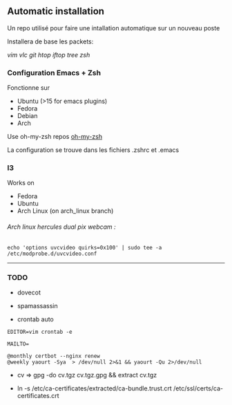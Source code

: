 ## Automatic installation

Un repo utilisé pour faire une intallation automatique sur un nouveau poste

Installera de base les packets:

*vim vlc git htop iftop tree zsh*

### Configuration Emacs + Zsh

Fonctionne sur
* Ubuntu (>15 for emacs plugins)
* Fedora
* Debian
* Arch

Use oh-my-zsh repos [oh-my-zsh](https://github.com/exocen/oh-my-zsh.git)

La configuration se trouve dans les fichiers .zshrc et .emacs

### I3

Works on
* Fedora
* Ubuntu
* Arch Linux (on arch_linux branch)

###### Arch linux hercules dual pix webcam :
```shell
echo 'options uvcvideo quirks=0x100' | sudo tee -a /etc/modprobe.d/uvcvideo.conf
```

---

### TODO

* dovecot

* spamassassin

* crontab auto
````
EDITOR=vim crontab -e
````
````
MAILTO=

@monthly certbot --nginx renew
@weekly yaourt -Sya  > /dev/null 2>&1 && yaourt -Qu 2>/dev/null
````
* cv => gpg -do cv.tgz cv.tgz.gpg && extract cv.tgz

* ln -s /etc/ca-certificates/extracted/ca-bundle.trust.crt /etc/ssl/certs/ca-certificates.crt
